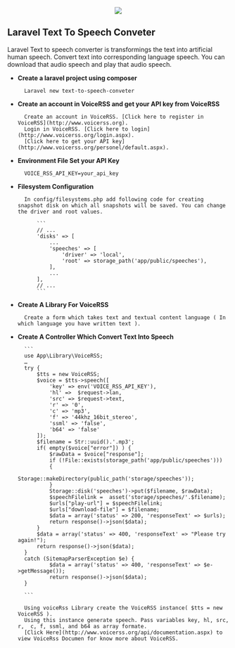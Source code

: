 <p align="center"><img src="https://laravel.com/assets/img/components/logo-laravel.svg"></p>

## Laravel Text To Speech Conveter

Laravel Text to speech converter is transformings the text into artificial human speech. Convert text into corresponding language speech. You can download that audio speech and play that audio speech.

- **Create a laravel project using composer**
		
		Laravel new text-to-speech-conveter

- **Create an account in VoiceRSS and get your API key from VoiceRSS**
		
		Create an account in VoiceRSS. [Click here to register in VoiceRSS](http://www.voicerss.org).
		Login in VoiceRSS. [Click here to login](http://www.voicerss.org/login.aspx).
		[Click here to get your API key](http://www.voicerss.org/personel/default.aspx). 

- **Environment File Set your API Key**
		
		VOICE_RSS_API_KEY=your_api_key
	

- **Filesystem Configuration**
		
		In config/filesystems.php add following code for creating snapshot disk on which all snapshots will be saved. You can change the driver and root values. 
			
			```
			// ...
			'disks' => [
		        ...
		        'speeches' => [
		            'driver' => 'local',
		            'root' => storage_path('app/public/speeches'),
		        ],
		        ...
		    ],
			// ... 
			```			

- **Create A Library For VoiceRSS**
		
		Create a form which takes text and textual content language ( In which language you have written text ).		

- **Create A Controller Which Convert Text Into Speech**
		
		```
		use App\Library\VoiceRSS;
		…
		try {					
			$tts = new VoiceRSS;
			$voice = $tts->speech([
			    'key' => env('VOICE_RSS_API_KEY'),
			    'hl' =>  $request->lan,
			    'src' => $request->text,
			    'r' => '0',
			    'c' => 'mp3',
			    'f' => '44khz_16bit_stereo',
			    'ssml' => 'false',
			    'b64' => 'false'
			]);					
			$filename = Str::uuid().'.mp3';
			if( empty($voice["error"]) ) {		
				$rawData = $voice["response"];					
				if (!File::exists(storage_path('app/public/speeches')))
				{
					Storage::makeDirectory(public_path('storage/speeches'));
				}
				Storage::disk('speeches')->put($filename, $rawData);
				$speechFilelink =  asset('storage/speeches/'.$filename);							   		                 
			   	$urls["play-url"] = $speechFilelink;		   	
			   	$urls["download-file"] = $filename;			   
			   	$data = array('status' => 200, 'responseText' => $urls);
	          	return response()->json($data);		
			}
	   		$data = array('status' => 400, 'responseText' => "Please try again!");
           	return response()->json($data);     
		} 
		catch (SitemapParserException $e) {
		    	$data = array('status' => 400, 'responseText' => $e->getMessage());
            	return response()->json($data);
		} 		
		
		```

		Using voiceRss Library create the VoiceRSS instance( $tts = new VoiceRSS ).
		Using this instance generate speech. Pass variables key, hl, src,  r,  c, f, ssml, and b64 as array formate. 
		[Click Here](http://www.voicerss.org/api/documentation.aspx) to view VoiceRss Documen for know more about VoiceRSS.